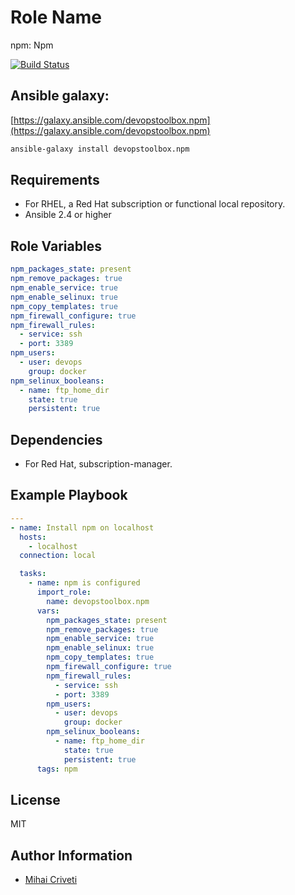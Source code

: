 Role Name
=========

npm: Npm

[![Build Status](https://travis-ci.org/cmihai-ansible/npm.svg?branch=master)](https://travis-ci.org/cmihai-ansible/npm)

Ansible galaxy:
---------------

[https://galaxy.ansible.com/devopstoolbox.npm](https://galaxy.ansible.com/devopstoolbox.npm)

```bash
ansible-galaxy install devopstoolbox.npm
```

Requirements
------------

- For RHEL, a Red Hat subscription or functional local repository.
- Ansible 2.4 or higher

Role Variables
--------------

```yaml
npm_packages_state: present
npm_remove_packages: true
npm_enable_service: true
npm_enable_selinux: true
npm_copy_templates: true
npm_firewall_configure: true
npm_firewall_rules:
  - service: ssh
  - port: 3389
npm_users:
  - user: devops
    group: docker
npm_selinux_booleans:
  - name: ftp_home_dir
    state: true
    persistent: true
```

Dependencies
------------

- For Red Hat, subscription-manager.

Example Playbook
----------------

```yaml
---
- name: Install npm on localhost
  hosts:
    - localhost
  connection: local

  tasks:
    - name: npm is configured
      import_role:
        name: devopstoolbox.npm
      vars:
        npm_packages_state: present
        npm_remove_packages: true
        npm_enable_service: true
        npm_enable_selinux: true
        npm_copy_templates: true
        npm_firewall_configure: true
        npm_firewall_rules:
          - service: ssh
          - port: 3389
        npm_users:
          - user: devops
            group: docker
        npm_selinux_booleans:
          - name: ftp_home_dir
            state: true
            persistent: true
      tags: npm
```

License
-------

MIT

Author Information
------------------

- [Mihai Criveti](https://www.linkedin.com/in/devopstoolbox.)
